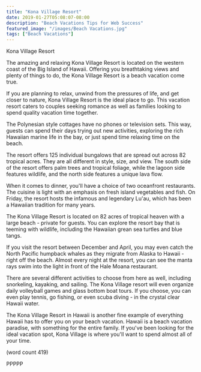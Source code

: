 ```yaml
---
title: "Kona Village Resort"
date: 2019-01-27T05:08:07-08:00
description: "Beach Vacations Tips for Web Success"
featured_image: "/images/Beach Vacations.jpg"
tags: ["Beach Vacations"]
---
```


Kona Village Resort

The amazing and relaxing Kona Village Resort is 
located on the western coast of the Big Island of
Hawaii.  Offering you breathtaking views and plenty
of things to do, the Kona Village Resort is a 
beach vacation come true.

If you are planning to relax, unwind from the 
pressures of life, and get closer to nature, Kona
Village Resort is the ideal place to go.  This 
vacation resort caters to couples seeking romance
as well as families looking to spend quality vacation
time together.  

The Polynesian style cottages have no phones or 
television sets.  This way, guests can spend their
days trying out new activities, exploring the rich
Hawaiian marine life in the bay, or just spend time
relaxing time on the beach.

The resort offers 125 individual bungalows that
are spread out across 82 tropical acres.  They are
all different in style, size, and view.  The south
side of the resort offers palm trees and tropical
foliage, while the lagoon side features wildlife,
and the north side features a unique lava flow.

When it comes to dinner, you'll have a choice of
two oceanfront restaurants.  The cuisine is light
with an emphasis on fresh island vegetables and
fish.  On Friday, the resort hosts the infamous
and legendary Lu'au, which has been a Hawaiian 
tradition for many years.

The Kona Village Resort is located on 82 acres
of tropical heaven with a large beach - private 
for guests.  You can explore the resort bay
that is teeming with wildlife, including the
Hawaiian grean sea turtles and blue tangs.

If you visit the resort between December and April,
you may even catch the North Pacific humpback
whales as they migrate from Alaska to Hawaii - 
right off the beach.  Almost every night at the
resort, you can see the manta rays swim into the
light in front of the Hale Moana restaurant.

There are several different activities to choose
from here as well, including snorkeling, kayaking,
and sailing.  The Kona Village resort will even
organize daily volleyball games and glass bottom
boat tours.  If you choose, you can even play
tennis, go fishing, or even scuba diving - in
the crystal clear Hawaii water.

The Kona Village Resort in Hawaii is another fine
example of everything Hawaii has to offer you on
your beach vacation.  Hawaii is a beach vacation
paradise, with something for the entire family.
If you've been looking for the ideal vacation spot,
Kona Village is where you'll want to spend almost
all of your time.

(word count 419)

PPPPP
